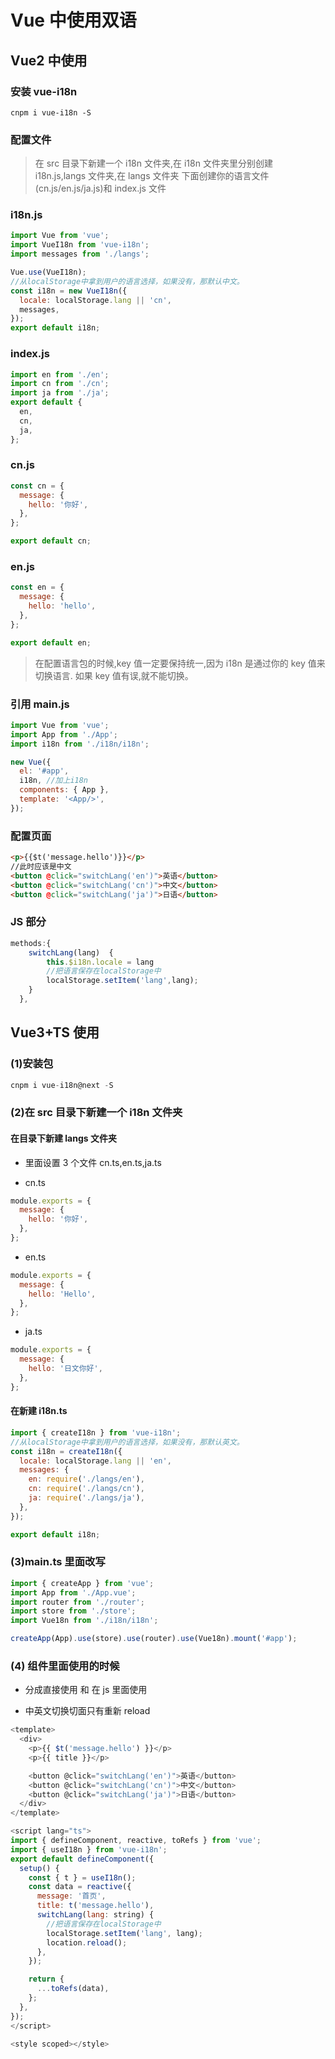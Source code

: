 # Vue 中使用双语

## Vue2 中使用

### 安装 vue-i18n

```cnpm
cnpm i vue-i18n -S
```

### 配置文件

> 在 src 目录下新建一个 i18n 文件夹,在 i18n 文件夹里分别创建 i18n.js,langs 文件夹,在 langs 文件夹 下面创建你的语言文件(cn.js/en.js/ja.js)和 index.js 文件

### i18n.js

```javascript
import Vue from 'vue';
import VueI18n from 'vue-i18n';
import messages from './langs';

Vue.use(VueI18n);
//从localStorage中拿到用户的语言选择，如果没有，那默认中文。
const i18n = new VueI18n({
  locale: localStorage.lang || 'cn',
  messages,
});
export default i18n;
```

### index.js

```javascript
import en from './en';
import cn from './cn';
import ja from './ja';
export default {
  en,
  cn,
  ja,
};
```

### cn.js

```javascript
const cn = {
  message: {
    hello: '你好',
  },
};

export default cn;
```

### en.js

```javascript
const en = {
  message: {
    hello: 'hello',
  },
};

export default en;
```

> 在配置语言包的时候,key 值一定要保持统一,因为 i18n 是通过你的 key 值来切换语言. 如果 key 值有误,就不能切换。

### 引用 main.js

```javascript
import Vue from 'vue';
import App from './App';
import i18n from './i18n/i18n';

new Vue({
  el: '#app',
  i18n, //加上i18n
  components: { App },
  template: '<App/>',
});
```

### 配置页面

```html
<p>{{$t('message.hello')}}</p>
//此时应该是中文
<button @click="switchLang('en')">英语</button>
<button @click="switchLang('cn')">中文</button>
<button @click="switchLang('ja')">日语</button>
```

### JS 部分

```javascript
methods:{
    switchLang(lang)  {
        this.$i18n.locale = lang
        //把语言保存在localStorage中
        localStorage.setItem('lang',lang);
    }
  },
```

## Vue3+TS 使用

### (1)安装包

```javascript
cnpm i vue-i18n@next -S
```

### (2)在 src 目录下新建一个 i18n 文件夹

#### 在目录下新建 langs 文件夹

- 里面设置 3 个文件 cn.ts,en.ts,ja.ts

- cn.ts

```javascript
module.exports = {
  message: {
    hello: '你好',
  },
};
```

- en.ts

```javascript
module.exports = {
  message: {
    hello: 'Hello',
  },
};
```

- ja.ts

```javascript
module.exports = {
  message: {
    hello: '日文你好',
  },
};
```

#### 在新建 i18n.ts

```javascript
import { createI18n } from 'vue-i18n';
//从localStorage中拿到用户的语言选择，如果没有，那默认英文。
const i18n = createI18n({
  locale: localStorage.lang || 'en',
  messages: {
    en: require('./langs/en'),
    cn: require('./langs/cn'),
    ja: require('./langs/ja'),
  },
});

export default i18n;
```

### (3)main.ts 里面改写

```javascript
import { createApp } from 'vue';
import App from './App.vue';
import router from './router';
import store from './store';
import Vue18n from './i18n/i18n';

createApp(App).use(store).use(router).use(Vue18n).mount('#app');
```

### (4) 组件里面使用的时候

- 分成直接使用 和 在 js 里面使用

- 中英文切换切面只有重新 reload

```javascript
<template>
  <div>
    <p>{{ $t('message.hello') }}</p>
    <p>{{ title }}</p>

    <button @click="switchLang('en')">英语</button>
    <button @click="switchLang('cn')">中文</button>
    <button @click="switchLang('ja')">日语</button>
  </div>
</template>

<script lang="ts">
import { defineComponent, reactive, toRefs } from 'vue';
import { useI18n } from 'vue-i18n';
export default defineComponent({
  setup() {
    const { t } = useI18n();
    const data = reactive({
      message: '首页',
      title: t('message.hello'),
      switchLang(lang: string) {
        //把语言保存在localStorage中
        localStorage.setItem('lang', lang);
        location.reload();
      },
    });

    return {
      ...toRefs(data),
    };
  },
});
</script>

<style scoped></style>

```
